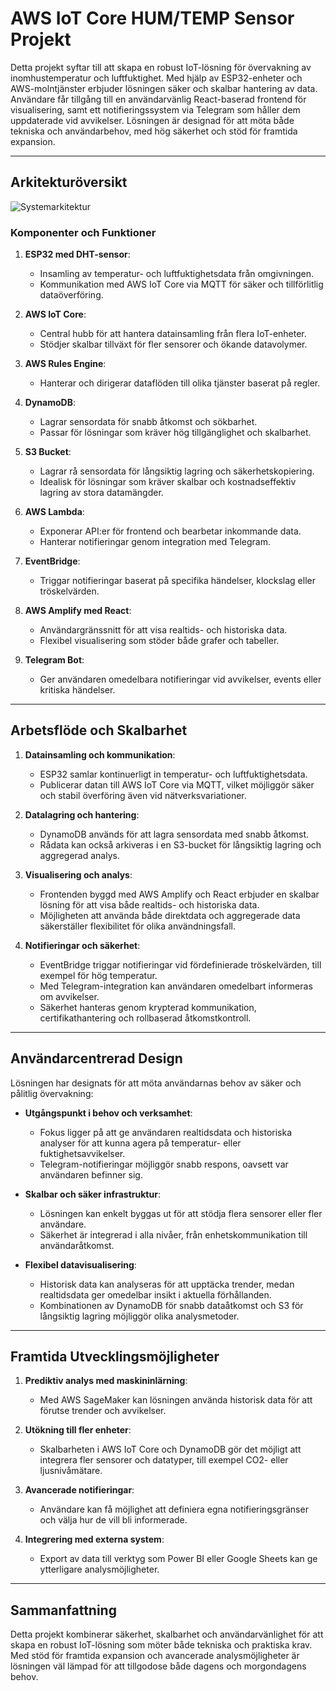 # AWS IoT Core HUM/TEMP Sensor Projekt

Detta projekt syftar till att skapa en robust IoT-lösning för övervakning av inomhustemperatur och luftfuktighet. Med hjälp av ESP32-enheter och AWS-molntjänster erbjuder lösningen säker och skalbar hantering av data. Användare får tillgång till en användarvänlig React-baserad frontend för visualisering, samt ett notifieringssystem via Telegram som håller dem uppdaterade vid avvikelser. Lösningen är designad för att möta både tekniska och användarbehov, med hög säkerhet och stöd för framtida expansion.

---

## Arkitekturöversikt
![Systemarkitektur](pictures/AWSArchitecture.png)


### Komponenter och Funktioner

1. **ESP32 med DHT-sensor**:
   - Insamling av temperatur- och luftfuktighetsdata från omgivningen.
   - Kommunikation med AWS IoT Core via MQTT för säker och tillförlitlig dataöverföring.

2. **AWS IoT Core**:
   - Central hubb för att hantera datainsamling från flera IoT-enheter.
   - Stödjer skalbar tillväxt för fler sensorer och ökande datavolymer.

3. **AWS Rules Engine**:
   - Hanterar och dirigerar dataflöden till olika tjänster baserat på regler.

4. **DynamoDB**:
   - Lagrar sensordata för snabb åtkomst och sökbarhet.
   - Passar för lösningar som kräver hög tillgänglighet och skalbarhet.
  
5. **S3 Bucket**:
   - Lagrar rå sensordata för långsiktig lagring och säkerhetskopiering.
   - Idealisk för lösningar som kräver skalbar och kostnadseffektiv lagring av stora datamängder.

6. **AWS Lambda**:
   - Exponerar API:er för frontend och bearbetar inkommande data.
   - Hanterar notifieringar genom integration med Telegram.

7. **EventBridge**:
   - Triggar notifieringar baserat på specifika händelser, klockslag eller tröskelvärden.

8. **AWS Amplify med React**:
   - Användargränssnitt för att visa realtids- och historiska data.
   - Flexibel visualisering som stöder både grafer och tabeller.

9. **Telegram Bot**:
   - Ger användaren omedelbara notifieringar vid avvikelser, events eller kritiska händelser.

---

## Arbetsflöde och Skalbarhet

1. **Datainsamling och kommunikation**:
   - ESP32 samlar kontinuerligt in temperatur- och luftfuktighetsdata.
   - Publicerar datan till AWS IoT Core via MQTT, vilket möjliggör säker och stabil överföring även vid nätverksvariationer.

2. **Datalagring och hantering**:
   - DynamoDB används för att lagra sensordata med snabb åtkomst.
   - Rådata kan också arkiveras i en S3-bucket för långsiktig lagring och aggregerad analys.

3. **Visualisering och analys**:
   - Frontenden byggd med AWS Amplify och React erbjuder en skalbar lösning för att visa både realtids- och historiska data.
   - Möjligheten att använda både direktdata och aggregerade data säkerställer flexibilitet för olika användningsfall.

4. **Notifieringar och säkerhet**:
   - EventBridge triggar notifieringar vid fördefinierade tröskelvärden, till exempel för hög temperatur.
   - Med Telegram-integration kan användaren omedelbart informeras om avvikelser.
   - Säkerhet hanteras genom krypterad kommunikation, certifikathantering och rollbaserad åtkomstkontroll.

---

## Användarcentrerad Design

Lösningen har designats för att möta användarnas behov av säker och pålitlig övervakning:

- **Utgångspunkt i behov och verksamhet**:
   - Fokus ligger på att ge användaren realtidsdata och historiska analyser för att kunna agera på temperatur- eller fuktighetsavvikelser.
   - Telegram-notifieringar möjliggör snabb respons, oavsett var användaren befinner sig.

- **Skalbar och säker infrastruktur**:
   - Lösningen kan enkelt byggas ut för att stödja flera sensorer eller fler användare.
   - Säkerhet är integrerad i alla nivåer, från enhetskommunikation till användaråtkomst.

- **Flexibel datavisualisering**:
   - Historisk data kan analyseras för att upptäcka trender, medan realtidsdata ger omedelbar insikt i aktuella förhållanden.
   - Kombinationen av DynamoDB för snabb dataåtkomst och S3 för långsiktig lagring möjliggör olika analysmetoder.

---

## Framtida Utvecklingsmöjligheter

1. **Prediktiv analys med maskininlärning**:
   - Med AWS SageMaker kan lösningen använda historisk data för att förutse trender och avvikelser.

2. **Utökning till fler enheter**:
   - Skalbarheten i AWS IoT Core och DynamoDB gör det möjligt att integrera fler sensorer och datatyper, till exempel CO2- eller ljusnivåmätare.

3. **Avancerade notifieringar**:
   - Användare kan få möjlighet att definiera egna notifieringsgränser och välja hur de vill bli informerade.

4. **Integrering med externa system**:
   - Export av data till verktyg som Power BI eller Google Sheets kan ge ytterligare analysmöjligheter.

---

## Sammanfattning

Detta projekt kombinerar säkerhet, skalbarhet och användarvänlighet för att skapa en robust IoT-lösning som möter både tekniska och praktiska krav. Med stöd för framtida expansion och avancerade analysmöjligheter är lösningen väl lämpad för att tillgodose både dagens och morgondagens behov.

